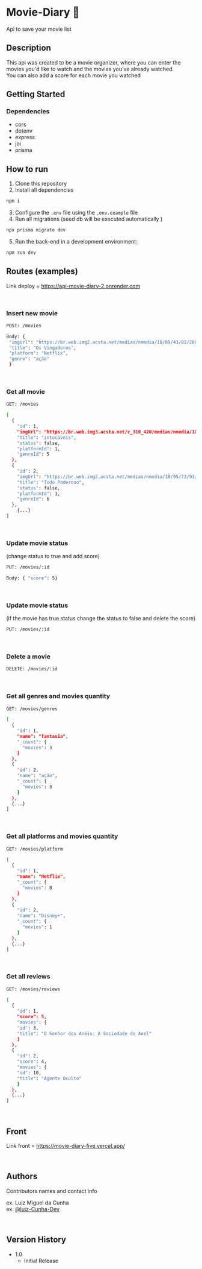 # Movie-Diary 🎥

Api to save your movie list


## Description

This api was created to be a movie organizer, where you can enter the movies you'd like to watch and the movies you've already watched.</br>
You can also add a score for each movie you watched

## Getting Started

### Dependencies

* cors
* dotenv
* express
* joi
* prisma


## How to run 

1. Clone this repository
2. Install all dependencies

```bash
npm i
```

3. Configure the `.env` file using the `.env.example` file 
4.  Run all migrations (seed db will be executed automatically )

```bash
npx prisma migrate dev
```

5. Run the back-end in a development environment:

```bash
npm run dev
```

## Routes (examples)

Link deploy = https://api-movie-diary-2.onrender.com
 
</br>

### Insert new movie
```bash
POST: /movies

Body: {
 "imgUrl": "https://br.web.img2.acsta.net/medias/nmedia/18/89/43/82/20052140.jpg",
 "title": "Os Vingadores",
 "platform": "Netflix",
 "genre": "ação"
 }
```
</br>

### Get all movie
```bash
GET: /movies

[
  {
    "id": 1,
    "imgUrl": "https://br.web.img3.acsta.net/c_310_420/medias/nmedia/18/89/89/00/20143859.jpg",
    "title": "intocaveis",
    "status": false,
    "platformId": 1,
    "genreId": 5
  },
  {
    "id": 2,
    "imgUrl": "https://br.web.img2.acsta.net/medias/nmedia/18/95/73/93/20425650.jpg",
    "title": "Todo Poderoso",
    "status": false,
    "platformId": 1,
    "genreId": 6
  },
    {...}
]
```
</br>

### Update movie status 
(change status to true and add score)
```bash
PUT: /movies/:id

Body: { "score": 5}
```

</br>

### Update movie status 
(if the movie has true status change the status to false and delete the score)
```bash
PUT: /movies/:id
```

</br>

### Delete a movie
```bash
DELETE: /movies/:id
```
</br>

### Get all genres and movies quantity
```bash
GET: /movies/genres

[
  {
    "id": 1,
    "name": "fantasia",
    "_count": {
      "movies": 3
    }
  },
  {
    "id": 2,
    "name": "ação",
    "_count": {
      "movies": 3
    }
  },
  {...}
]
```

</br>

### Get all platforms and movies quantity
```bash
GET: /movies/platform

[
  {
    "id": 1,
    "name": "Netflix",
    "_count": {
      "movies": 8
    }
  },
  {
    "id": 2,
    "name": "Disney+",
    "_count": {
      "movies": 1
    }
  },
  {...}
]
```

</br>

### Get all reviews
```bash
GET: /movies/reviews

[
  {
    "id": 1,
    "score": 5,
    "movies": {
    "id": 3,
    "title": "O Senhor dos Anéis: A Sociedade do Anel"
    }
  },
  {
    "id": 2,
    "score": 4,
    "movies": {
    "id": 10,
    "title": "Agente Oculto"
    }
  },
  {...}
]
```
</br>

## Front

Link front = https://movie-diary-five.vercel.app/

<br>

## Authors

Contributors names and contact info

ex. Luiz Miguel da Cunha </br>
ex. [@luiz-Cunha-Dev](https://github.com/Luiz-Cunha-Dev)

</br>

## Version History

* 1.0
    * Initial Release
